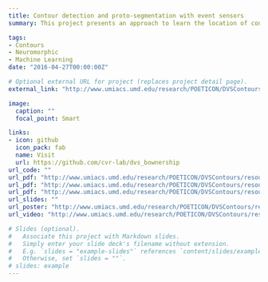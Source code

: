 ```yaml
---
title: Contour detection and proto-segmentation with event sensors
summary: This project presents an approach to learn the location of contours and their border ownership using Structured Random Forests on event-based features. The contour detection and boundary assignment are demonstrated in a proto-segmentation application

tags:
- Contours
- Neuromorphic
- Machine Learning
date: "2016-04-27T00:00:00Z"

# Optional external URL for project (replaces project detail page).
external_link: "http://www.umiacs.umd.edu/research/POETICON/DVSContours/index.html"

image:
  caption: ""
  focal_point: Smart

links:
- icon: github
  icon_pack: fab
  name: Visit
  url: https://github.com/cvr-lab/dvs_bownership
url_code: ""
url_pdf: "http://www.umiacs.umd.edu/research/POETICON/DVSContours/resources/docs/1197.pdf"
url_pdf: "http://www.umiacs.umd.edu/research/POETICON/DVSContours/resources/docs/supplementary_material.pdf"
url_pdf: "http://www.umiacs.umd.edu/research/POETICON/DVSContours/resources/dataset/complexMotion3.zip"
url_slides: ""
url_poster: "http://www.umiacs.umd.edu/research/POETICON/DVSContours/resources/docs/poster_iccv.pdf"
url_video: "http://www.umiacs.umd.edu/research/POETICON/DVSContours/resources/videos/final_dvsBdBo.mp4"

# Slides (optional).
#   Associate this project with Markdown slides.
#   Simply enter your slide deck's filename without extension.
#   E.g. `slides = "example-slides"` references `content/slides/example-slides.md`.
#   Otherwise, set `slides = ""`.
# slides: example
---
```


